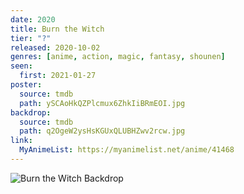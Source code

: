 ```yaml
---
date: 2020
title: Burn the Witch
tier: "?"
released: 2020-10-02
genres: [anime, action, magic, fantasy, shounen]
seen:
  first: 2021-01-27
poster:
  source: tmdb
  path: ySCAoHkQZPlcmux6ZhkIiBRmEOI.jpg
backdrop:
  source: tmdb
  path: q2OgeW2ysHsKGUxQLUBHZwv2rcw.jpg
link:
  MyAnimeList: https://myanimelist.net/anime/41468
---
```


![Burn the Witch Backdrop](https://image.tmdb.org/t/p/w1280/bH8uop5QkOoooDDRf3axSmtpsyw.jpg "Source: TMDB")
